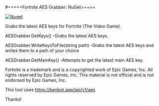 #=====Fortnite AES Grabber: NuGet=====

[![Nuget](https://img.shields.io/nuget/v/Fortnite.AES?style=flat-square)](https://www.nuget.org/packages/Fortnite.AES)

Grabs the latest AES keys for Fortnite (The Video Game).

AESGrabber.GetKeys()
-Grabs the latest AES keys.

AESGrabber.WriteKeysToFile(string path)
-Grabs the latest AES keys and writes them to a path of your choice

AESGrabber.GetMainKey()
-Attempts to get the latest main AES key.

Fortnite is a trademark and is a copyrighted work of Epic Games, Inc. All rights reserved by Epic Games, Inc. This material is not official and is not
endorsed by Epic Games, Inc.

This tool uses https://benbot.app/api/v1/aes

Thanks!
